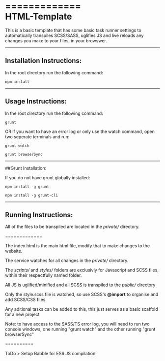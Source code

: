 =============  
HTML-Template
=============

This is a basic template that has some basic task runner settings to automatically transpiles SCSS/SASS, uglifies JS and live reloads any changes you make to your files, in your browswer.

--------------------------
Installation Instructions:
--------------------------

In the root directory run the following command:
```
npm install
```

-------------------
Usage Instructions:
-------------------

In the root directory run the following command:
```
grunt
```

OR if you want to have an error log or only use the watch command, open two seperate terminals and run:
```
grunt watch
```
```
grunt browserSync
```



----------------------------
##Grunt Installation:

If you do not have grunt globally installed:

```
npm install -g grunt
```
```
npm install -g grunt-cli
```

---------------------
Running Instructions:
---------------------

All of the files to be transpiled are located in the *private/* directory.

=============


The index.html is the main html file, modify that to make changes to the website.

The service watches for all changes in the *private/* directory.

The *scripts/* and *styles/* folders are exclusivly for Javascript and SCSS files, within their respectfully named folder. 

All JS is uglified/minified and all SCSS is transpiled to the *public/* directory   

Only the style.scss file is watched, so use SCSS's **@import** to organise and add SCSS/CSS files. 

Any aditional tasks can be added to this, this just serves as a basic scaffold for a new project


Note: to have access to the SASS/TS error log, you will need to run two console windows, one running "grunt watch" and the other running "grunt browserSync" 

==========

ToDo > Setup Babble for ES6 JS compilation
